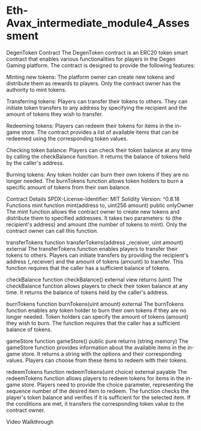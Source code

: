 # Eth-Avax_intermediate_module4_Assessment
DegenToken Contract
The DegenToken contract is an ERC20 token smart contract that enables various functionalities for players in the Degen Gaming platform. The contract is designed to provide the following features:

Minting new tokens: The platform owner can create new tokens and distribute them as rewards to players. Only the contract owner has the authority to mint tokens.

Transferring tokens: Players can transfer their tokens to others. They can initiate token transfers to any address by specifying the recipient and the amount of tokens they wish to transfer.

Redeeming tokens: Players can redeem their tokens for items in the in-game store. The contract provides a list of available items that can be redeemed using the corresponding token values.

Checking token balance: Players can check their token balance at any time by calling the checkBalance function. It returns the balance of tokens held by the caller's address.

Burning tokens: Any token holder can burn their own tokens if they are no longer needed. The burnTokens function allows token holders to burn a specific amount of tokens from their own balance.

Contract Details
SPDX-License-Identifier: MIT
Solidity Version: ^0.8.18
Functions
mint
function mint(address to, uint256 amount) public onlyOwner
The mint function allows the contract owner to create new tokens and distribute them to specified addresses. It takes two parameters: to (the recipient's address) and amount (the number of tokens to mint). Only the contract owner can call this function.

transferTokens
function transferTokens(address _receiver, uint amount) external
The transferTokens function enables players to transfer their tokens to others. Players can initiate transfers by providing the recipient's address (_receiver) and the amount of tokens (amount) to transfer. This function requires that the caller has a sufficient balance of tokens.

checkBalance
function checkBalance() external view returns (uint)
The checkBalance function allows players to check their token balance at any time. It returns the balance of tokens held by the caller's address.

burnTokens
function burnTokens(uint amount) external
The burnTokens function enables any token holder to burn their own tokens if they are no longer needed. Token holders can specify the amount of tokens (amount) they wish to burn. The function requires that the caller has a sufficient balance of tokens.

gameStore
function gameStore() public pure returns (string memory)
The gameStore function provides information about the available items in the in-game store. It returns a string with the options and their corresponding values. Players can choose from these items to redeem with their tokens.

redeemTokens
function redeemTokens(uint choice) external payable
The redeemTokens function allows players to redeem tokens for items in the in-game store. Players need to provide the choice parameter, representing the sequence number of the desired item to redeem. The function checks the player's token balance and verifies if it is sufficient for the selected item. If the conditions are met, it transfers the corresponding token value to the contract owner.

Video Walkthrough


